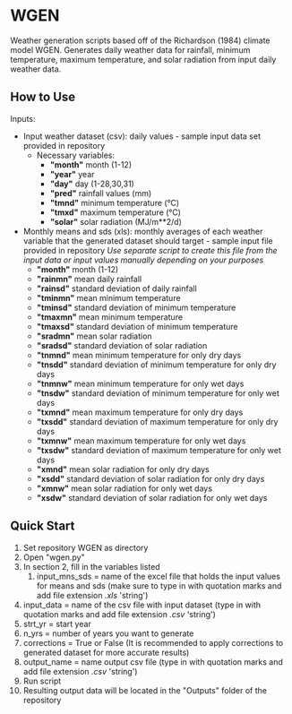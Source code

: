 # WGEN
Weather generation scripts based off of the Richardson (1984) climate model WGEN. Generates daily weather data for rainfall, minimum temperature, maximum temperature, and solar radiation from input daily weather data.
 
## How to Use
Inputs: 
- Input weather dataset (csv): daily values - sample input data set provided in repository 
   - Necessary variables: 
     - **"month"** month (1-12) 
     - **"year"** year 
     - **"day"** day (1-28,30,31) 
     - **"pred"** rainfall values (mm)
     - **"tmnd"** minimum temperature (°C)
     - **"tmxd"** maximum temperature (°C)
     - **"solar"** solar radiation (MJ/m**2/d)
 - Monthly means and sds (xls): monthly averages of each weather variable that the generated dataset should target - sample input file provided in repository
 *Use separate script to create this file from the input data or input values manually depending on your purposes* 
   - **"month"** month (1-12)
   - **"rainmn"** mean daily rainfall 
   - **"rainsd"** standard deviation of daily rainfall 
   - **"tminmn"** mean minimum temperature 
   - **"tminsd"** standard deviation of minimum temperature 
   - **"tmaxmn"** mean minimum temperature 
   - **"tmaxsd"** standard deviation of minimum temperature
   - **"sradmn"** mean solar radiation 
   - **"sradsd"** standard deviation of solar radiation 
   - **"tnmnd"**	mean minimum temperature for only dry days
   - **"tnsdd"** standard deviation of minimum temperature for only dry days
   - **"tnmnw"**	mean minimum temperature for only wet days
   - **"tnsdw"** standard deviation of minimum temperature for only wet days
   - **"txmnd"** mean maximum temperature for only dry days 
   - **"txsdd"** standard deviation of maximum temperature for only dry days
   - **"txmnw"**	mean maximum temperature for only wet days 
   - **"txsdw"** standard deviation of maximum temperature for only wet days
   - **"xmnd"**	mean solar radiation for only dry days
   - **"xsdd"** standard deviation of solar radiation for only dry days
   - **"xmnw"** mean solar radiation for only wet days
   - **"xsdw"** standard deviation of solar radiation for only wet days
 
 ## Quick Start
 1. Set repository WGEN as directory 
 1. Open "wgen.py" 
 1. In section 2, fill in the variables listed 
    1. input_mns_sds = name of the excel file that holds the input values for means and sds (make sure to type in with quotation marks and add file extension *.xls* 'string')
   1. input_data = name of the csv file with input dataset (type in with quotation marks and add file extension *.csv* 'string')
   1. strt_yr = start year 
   1. n_yrs = number of years you want to generate 
   1. corrections = True or False (It is recommended to apply corrections to generated dataset for more accurate results) 
   1. output_name = name output csv file (type in with quotation marks and add file extension *.csv* 'string')
 1. Run script
 1. Resulting output data will be located in the "Outputs" folder of the repository 
   
